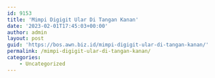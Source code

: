 ```yaml
---
id: 9153
title: 'Mimpi Digigit Ular Di Tangan Kanan'
date: '2023-02-01T17:45:03+00:00'
author: admin
layout: post
guid: 'https://bos.awn.biz.id/mimpi-digigit-ular-di-tangan-kanan/'
permalink: /mimpi-digigit-ular-di-tangan-kanan/
categories:
    - Uncategorized
---
```


